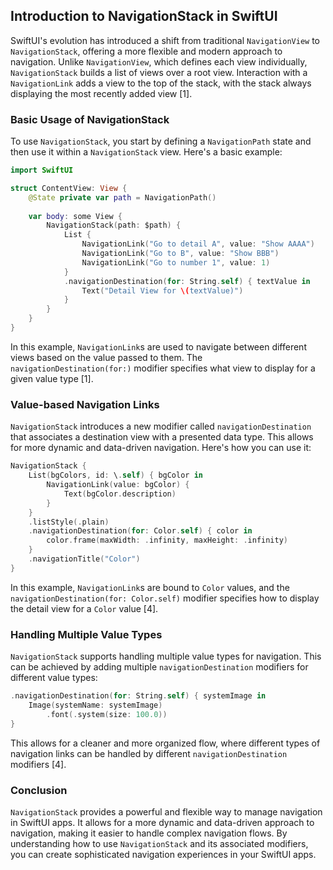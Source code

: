 ## Introduction to NavigationStack in SwiftUI

SwiftUI's evolution has introduced a shift from traditional `NavigationView` to `NavigationStack`, offering a more flexible and modern approach to navigation. Unlike `NavigationView`, which defines each view individually, `NavigationStack` builds a list of views over a root view. Interaction with a `NavigationLink` adds a view to the top of the stack, with the stack always displaying the most recently added view [1].

### Basic Usage of NavigationStack

To use `NavigationStack`, you start by defining a `NavigationPath` state and then use it within a `NavigationStack` view. Here's a basic example:

```swift
import SwiftUI

struct ContentView: View {
    @State private var path = NavigationPath()
    
    var body: some View {
        NavigationStack(path: $path) {
            List {
                NavigationLink("Go to detail A", value: "Show AAAA")
                NavigationLink("Go to B", value: "Show BBB")
                NavigationLink("Go to number 1", value: 1)
            }
            .navigationDestination(for: String.self) { textValue in
                Text("Detail View for \(textValue)")
            }
        }
    }
}
```

In this example, `NavigationLink`s are used to navigate between different views based on the value passed to them. The `navigationDestination(for:)` modifier specifies what view to display for a given value type [1].

### Value-based Navigation Links

`NavigationStack` introduces a new modifier called `navigationDestination` that associates a destination view with a presented data type. This allows for more dynamic and data-driven navigation. Here's how you can use it:

```swift
NavigationStack {
    List(bgColors, id: \.self) { bgColor in
        NavigationLink(value: bgColor) {
            Text(bgColor.description)
        }
    }
    .listStyle(.plain)
    .navigationDestination(for: Color.self) { color in
        color.frame(maxWidth: .infinity, maxHeight: .infinity)
    }
    .navigationTitle("Color")
}
```

In this example, `NavigationLink`s are bound to `Color` values, and the `navigationDestination(for: Color.self)` modifier specifies how to display the detail view for a `Color` value [4].

### Handling Multiple Value Types

`NavigationStack` supports handling multiple value types for navigation. This can be achieved by adding multiple `navigationDestination` modifiers for different value types:

```swift
.navigationDestination(for: String.self) { systemImage in
    Image(systemName: systemImage)
        .font(.system(size: 100.0))
}
```

This allows for a cleaner and more organized flow, where different types of navigation links can be handled by different `navigationDestination` modifiers [4].

### Conclusion

`NavigationStack` provides a powerful and flexible way to manage navigation in SwiftUI apps. It allows for a more dynamic and data-driven approach to navigation, making it easier to handle complex navigation flows. By understanding how to use `NavigationStack` and its associated modifiers, you can create sophisticated navigation experiences in your SwiftUI apps.